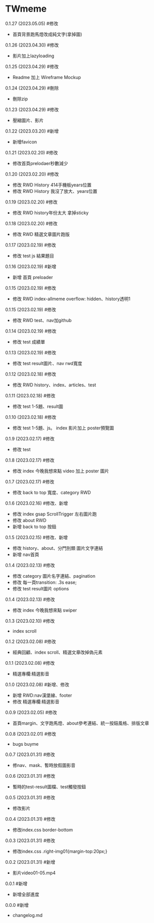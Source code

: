 # TWmeme
0.1.27 (2023.05.05)
#修改
- 首頁背景跑馬燈改成純文字(拿掉圖)

0.1.26 (2023.04.30)
#修改
- 影片加上lazyloading

0.1.25 (2023.04.29)
#修改
- Readme 加上 Wireframe Mockup


0.1.24 (2023.04.29)
#刪除
- 刪除zip

0.1.23 (2023.04.29)
#修改
- 壓縮圖片、影片

0.1.22 (2023.03.20)
#新增
- 新增favicon

0.1.21 (2023.02.20)
#修改
- 修改首頁prelodaer秒數減少

0.1.20 (2023.02.20)
#修改
- 修改 RWD History 414手機板years位置
- 修改 RWD History 我沒了放大、years位置

0.1.19 (2023.02.20)
#修改
- 修改 RWD history年份太大 拿掉sticky

0.1.18 (2023.02.20)
#修改
- 修改 RWD 精選文章圖片跑版

0.1.17 (2023.02.19)
#修改
- 修改 test js 結果題目

0.1.16 (2023.02.19)
#新增 
- 新增 首頁 preloader

0.1.15 (2023.02.19)
#修改
- 修改 RWD index-allmeme overflow: hidden、history透明1

0.1.15 (2023.02.19)
#修改
- 修改 RWD test、nav加github

0.1.14 (2023.02.19)
#修改 
- 修改 test 成績單

0.1.13 (2023.02.19)
#修改
- 修改 test result圖片、nav rwd寬度

0.1.12 (2023.02.18)
#修改
- 修改 RWD history、index、articles、test

0.1.11 (2023.02.18)
#修改
- 修改 test 1-5題、result圖

0.1.10 (2023.02.18)
#修改
- 修改 test 1-5題、js。 index 影片加上 poster預覽圖

0.1.9 (2023.02.17)
#修改 
- 修改 test

0.1.8 (2023.02.17)
#修改 
- 修改 index 今晚我想來點 video 加上 poster 圖片

0.1.7 (2023.02.17)
#修改
- 修改 back to top 寬度、category RWD


0.1.6 (2023.02.16)
#修改、新增
- 修改 index gsap ScrollTrigger 左右圖片跑
- 修改 about RWD
- 新增 back to top 按鈕

0.1.5 (2023.02.15)
#修改、新增
- 修改 history、about、分門別類 圖片文字連結
- 新增 nav首頁

0.1.4 (2023.02.13)
#修改 
- 修改 category 圖片名字連結、pagination
- 修改 每一頁transition: .3s ease;
- 修改 test result圖片 options

0.1.4 (2023.02.13)
#修改 
- 修改 index 今晚我想來點 swiper

0.1.3 (2023.02.10)
#修改 
- index scroll

0.1.2 (2023.02.08)
#修改 
- 經典回顧、index scroll、精選文章改掉偽元素

0.1.1 (2023.02.08)
#修改 
- 精選專欄:精選影音

0.1.0 (2023.02.08)
#新增、修改
- 新增 RWD:nav漢堡線、footer
- 修改 精選專欄:精選影音

0.0.9 (2023.02.05)
#修改
- 首頁margin、文字跑馬燈、about參考連結、統一按鈕風格、排版文章

0.0.8 (2023.02.01)
#修改
- bugs buyme 

0.0.7 (2023.01.31)
#修改
- 修nav、mask、暫時放假圖影音

0.0.6 (2023.01.31)
#修改
- 暫時的test-result圖檔、test觸發按鈕

0.0.5 (2023.01.31)
#修改
- 修改影片

0.0.4 (2023.01.31)
#修改
- 修改index.css border-bottom

0.0.3 (2023.01.31)
#修改
- 修改index.css .right-img01{margin-top:20px;}

0.0.2 (2023.01.31)
#新增
- 影片video01-05.mp4

0.0.1
#新增
- 新增全部進度

0.0.0
#新增
- changelog.md
